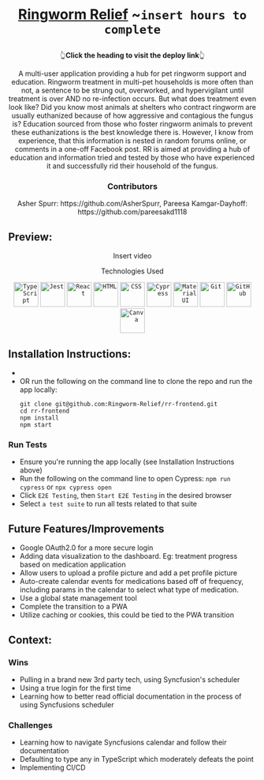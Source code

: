 
# <p align="center">[Ringworm Relief](https://rr-as.vercel.app/) ~`insert hours to complete`</p>
<p align='center' >👆<b>Click the heading to visit the deploy link</b>👆</p>

<p align="center">A multi-user application providing a hub for pet ringworm support and education. Ringworm treatment in multi-pet households is more often than not, a sentence to be strung out, overworked, and hypervigilant until treatment is over AND no re-infection occurs. But what does treatment even look like? Did you know most animals at shelters who contract ringworm are usually euthanized because of how aggressive and contagious the fungus is? Education sourced from those who foster ringworm animals to prevent these euthanizations is the best knowledge there is. However, I know from experience, that this information is nested in random forums online, or comments in a one-off Facebook post. RR is aimed at providing a hub of education and information tried and tested by those who have experienced it and successfully rid their household of the fungus.</p>

### <p align="center">Contributors</p>
<div align="center">Asher Spurr: https://github.com/AsherSpurr, Pareesa Kamgar-Dayhoff: https://github.com/pareesakd1118</div>

## Preview:
<div align="center">
  

Insert video



</div>
<p align="center">Technologies Used</p>
<div align="center">
<code><img width="50" src="https://user-images.githubusercontent.com/25181517/183890598-19a0ac2d-e88a-4005-a8df-1ee36782fde1.png" alt="TypeScript" title="TypeScript"/></code>
	<code><img width="50" src="https://user-images.githubusercontent.com/25181517/187955005-f4ca6f1a-e727-497b-b81b-93fb9726268e.png" alt="Jest" title="Jest"/></code>
	<code><img width="50" src="https://user-images.githubusercontent.com/25181517/183897015-94a058a6-b86e-4e42-a37f-bf92061753e5.png" alt="React" title="React"/></code>
	<code><img width="50" src="https://user-images.githubusercontent.com/25181517/192158954-f88b5814-d510-4564-b285-dff7d6400dad.png" alt="HTML" title="HTML"/></code>
	<code><img width="50" src="https://user-images.githubusercontent.com/25181517/183898674-75a4a1b1-f960-4ea9-abcb-637170a00a75.png" alt="CSS" title="CSS"/></code>
	<code><img width="50" src="https://user-images.githubusercontent.com/68279555/200387386-276c709f-380b-46cc-81fd-f292985927a8.png" alt="Cypress" title="Cypress"/></code>
	<code><img width="50" src="https://user-images.githubusercontent.com/25181517/189716630-fe6c084c-6c66-43af-aa49-64c8aea4a5c2.png" alt="Material UI" title="Material UI"/></code>
	<code><img width="50" src="https://user-images.githubusercontent.com/25181517/192108372-f71d70ac-7ae6-4c0d-8395-51d8870c2ef0.png" alt="Git" title="Git"/></code>
	<code><img width="50" src="https://user-images.githubusercontent.com/25181517/192108374-8da61ba1-99ec-41d7-80b8-fb2f7c0a4948.png" alt="GitHub" title="GitHub"/></code>
	<code><img width="50" src="https://github-production-user-asset-6210df.s3.amazonaws.com/136815194/253220886-02494c7c-de6a-43a6-9293-6369696842ed.png" alt="Canva" title="Canva"/></code>
</div>

## Installation Instructions:
- 
- OR run the following on the command line to clone the repo and run the app locally:
    ```
    git clone git@github.com:Ringworm-Relief/rr-frontend.git
    cd rr-frontend
    npm install
    npm start
    ```

### Run Tests
- Ensure you're running the app locally (see Installation Instructions above)
- Run the following on the command line to open Cypress: `npm run cypress` or `npx cypress open`
- Click `E2E Testing`, then `Start E2E Testing` in the desired browser
- Select `a test suite` to run all tests related to that suite
## Future Features/Improvements
- Google OAuth2.0 for a more secure login
- Adding data visualization to the dashboard. Eg: treatment progress based on medication application
- Allow users to upload a profile picture and add a pet profile picture
- Auto-create calendar events for medications based off of frequency, including params in the calendar to select what type of medication.
- Use a global state management tool
- Complete the transition to a PWA
- Utilize caching or cookies, this could be tied to the PWA transition
## Context:
<!-- wins, challenges, time spent, goals, approaches etc -->
### Wins
- Pulling in a brand new 3rd party tech, using Syncfusion's scheduler
- Using a true login for the first time 
- Learning how to better read official documentation in the process of using Syncfusions scheduler
### Challenges
- Learning how to navigate Syncfusions calendar and follow their documentation
- Defaulting to type any in TypeScript which moderately defeats the point
- Implementing CI/CD


